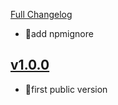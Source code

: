 [Full Changelog](https://github.com/pubnub/pubnub-react/compare/v1.0.0...v1.0.1)




- 🌟add npmignore



## [v1.0.0](https://github.com/pubnub/pubnub-react/tree/v1.0.0)




- 🌟first public version